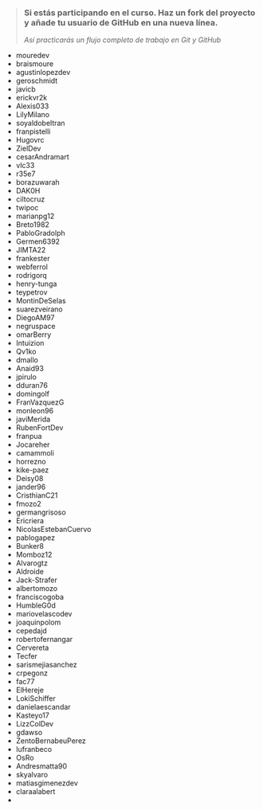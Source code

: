 > ### Si estás participando en el curso. Haz un fork del proyecto y añade tu usuario de GitHub en una nueva línea.
>
> _Así practicarás un flujo completo de trabajo en Git y GitHub_

-   mouredev
-   braismoure
-   agustinlopezdev
-   geroschmidt
-   javicb
-   erickvr2k
-   Alexis033
-   LilyMilano
-   soyaldobeltran
-   franpistelli
-   Hugovrc
-   ZielDev
-   cesarAndramart
-   vlc33
-   r35e7
-   borazuwarah
-   DAK0H
-   ciltocruz
-   twipoc
-   marianpg12
-   Breto1982
-   PabloGradolph
-   Germen6392
-   JIMTA22
-   frankester
-   webferrol
-   rodrigorq
-   henry-tunga
-   teypetrov
-   MontinDeSelas
-   suarezveirano
-   DiegoAM97
-   negruspace
-   omarBerry
-   Intuizion
-   Qv1ko
-   dmallo
-   Anaid93
-   jpirulo
-   dduran76
-   domingolf
-   FranVazquezG
-   monleon96
-   javiMerida
-   RubenFortDev
-   franpua
-   Jocareher
-   camammoli
-   horrezno
-   kike-paez
-   Deisy08
-   jander96
-   CristhianC21
-   fmozo2
-   germangrisoso
-   Ericriera
-   NicolasEstebanCuervo
-   pablogapez
-   Bunker8
-   Momboz12
-   Alvarogtz
-   Aldroide
-   Jack-Strafer
-   albertomozo
-   franciscogoba
-   HumbleG0d
-   mariovelascodev
-   joaquinpolom
-   cepedajd
-   robertofernangar
-   Cervereta
-   Tecfer
-   sarismejiasanchez
-   crpegonz
-   fac77
-   ElHereje
-   LokiSchiffer
-   danielaescandar
-   Kasteyo17
-   LizzColDev
-   gdawso
-   ZentoBernabeuPerez
-   lufranbeco
-   OsRo
-   Andresmatta90
-   skyalvaro
-   matiasgimenezdev
-   claraalabert
-   

